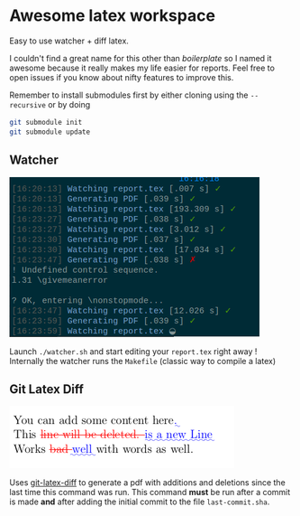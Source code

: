 Awesome latex workspace
===

Easy to use watcher + diff latex.

I couldn't find a great name for this other than *boilerplate* so I named it
awesome because it really makes my life easier for reports. Feel free to
open issues if you know about nifty features to improve this.

Remember to install submodules first by either cloning using the `--recursive`
or by doing

```bash
git submodule init
git submodule update
```

## Watcher

![watcher](example2.png)

Launch `./watcher.sh` and start editing your `report.tex` right away !
Internally the watcher runs the `Makefile` (classic way to compile a latex)

## Git Latex Diff

![diff](example.png)

Uses [git-latex-diff](https://gitlab.com/groups/git-latexdiff) to generate a pdf
with additions and deletions since the last time this command was run. This
command **must** be run after a commit is made **and** after adding the initial
commit to the file `last-commit.sha`.
